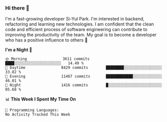 ### Hi there 👋


I'm a fast-growing developer Si-Yul Park. I'm interested in backend, refactoring and learning new technologies. I am confident that the clean code and efficient process of software engineering can contribute to improving the productivity of the team. My goal is to become a developer who has a positive influence to others 🔭

<!--START_SECTION:waka-->
**I'm a Night 🦉** 

```text
🌞 Morning                3611 commits        ████░░░░░░░░░░░░░░░░░░░░░   14.49 % 
🌆 Daytime                8429 commits        ████████░░░░░░░░░░░░░░░░░   33.82 % 
🌃 Evening                11467 commits       ████████████░░░░░░░░░░░░░   46.01 % 
🌙 Night                  1416 commits        █░░░░░░░░░░░░░░░░░░░░░░░░   05.68 % 
```


📊 **This Week I Spent My Time On** 

```text
💬 Programming Languages: 
No Activity Tracked This Week
```


<!--END_SECTION:waka-->
